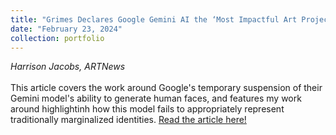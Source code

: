 ```yaml
---
title: "Grimes Declares Google Gemini AI the ‘Most Impactful Art Project of the Decade’"
date: "February 23, 2024"
collection: portfolio
---
```

_Harrison Jacobs, ARTNews_
<br><br>
This article covers the work around Google's temporary suspension of their Gemini model's ability to generate human faces, and features my work around highlightinh how this model fails to appropriately represent traditionally marginalized identities. <a href = "https://www.artnews.com/art-news/news/grimes-google-gemini-ai-image-generator-most-impactful-art-project-decade-1234697544/">Read the article here!</a>
